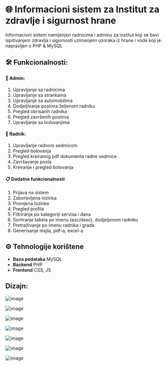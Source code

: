 # 🌐 Informacioni sistem za Institut za zdravlje i sigurnost hrane

 Informacioni sistem namijenjen radnicima i adminu za institut koji se bavi ispitivanjem zdravlja i sigurnosti uzimanjem uzoraka iz hrane i vode koji je napravljen u  PHP & MySQL

## 🛠️ Funkcionalnosti:

#### 🔐 Admin:
1. Upravljanje sa radnicima
2. Upravljanje sa strankama
3. Upravljanje sa automobilima
4. Dodjeljivanje poslova željenom radniku
5. Pregled obrisanih radnika
6. Pregled završenih poslova
7. Upravljanje sa bolovanjima

#### 🧑 Radnik:
1. Upravljanje radnom sedmicom
2. Pregled bolovanja
3. Pregled kreiranog pdf dokumenta radne sedmice
4. Završavanje posla
5. Kreiranje i pregled bolovanja

#### 📋 Dodatne funkcionalnosti
1. Prijava na sistem
2. Zaboravljena lozinka
3. Promjena lozinke
4. Pregled profila
5. Filtriranje po kategoriji servisa i dana
6. Sortiranje tabela po imenu (asc/desc), dodjeljenom radniku
6. Pretraživanje po imenu radnika i grada
7. Generisanje mejla, pdf-a, excel-a

## ⚙️ Tehnologije korištene
- **Baza podataka** MySQL
- **Backend** PHP
- **Frontend** CSS, JS

## Dizajn:
![image](https://github.com/user-attachments/assets/6c474809-0b43-4446-a7ab-cc6070928cf3)

![image](https://github.com/user-attachments/assets/76974483-4f11-4add-bf78-dc7e991e1ed7)

![image](https://github.com/user-attachments/assets/7e32dbc3-5d1e-4ed2-85e6-7ac544f3ace6)

![image](https://github.com/user-attachments/assets/53d66213-04dd-4af1-8ce3-c7e5d65a57f1)

![image](https://github.com/user-attachments/assets/d86d1930-9ffa-4614-ada0-e393effb2560)

![image](https://github.com/user-attachments/assets/3acc22cc-d833-4902-baff-b72ade5aff75)

![image](https://github.com/user-attachments/assets/b1d28e20-c253-4b07-8730-914a86bc12d4)

